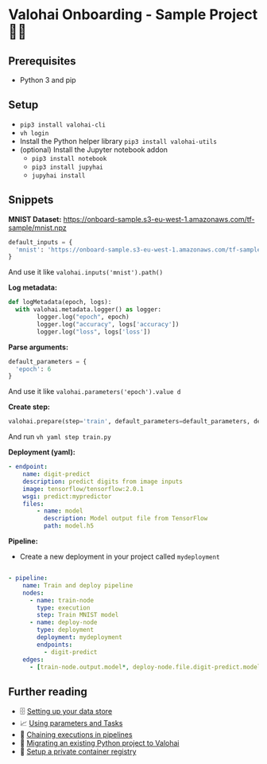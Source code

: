 # Valohai Onboarding - Sample Project :shark::rocket:

## Prerequisites
* Python 3 and pip

## Setup
* `pip3 install valohai-cli`
* `vh login`
* Install the Python helper library `pip3 install valohai-utils` 
* (optional) Install the Jupyter notebook addon
    * `pip3 install notebook`
    * `pip3 install jupyhai`
    * `jupyhai install`

## Snippets

**MNIST Dataset:** https://onboard-sample.s3-eu-west-1.amazonaws.com/tf-sample/mnist.npz
```python
default_inputs = {
  'mnist': 'https://onboard-sample.s3-eu-west-1.amazonaws.com/tf-sample/mnist.npz'
}
```

And use it like `valohai.inputs('mnist').path()`

**Log metadata:**
```python
def logMetadata(epoch, logs):
  with valohai.metadata.logger() as logger:
		logger.log("epoch", epoch)
		logger.log("accuracy", logs['accuracy'])
		logger.log("loss", logs['loss'])
```

**Parse arguments:**
```python
default_parameters = {
  'epoch': 6
}
```
And use it like `valohai.parameters('epoch').value d`

**Create step:**
```python
valohai.prepare(step='train', default_parameters=default_parameters, default_inputs=default_inputs)
```

And run `vh yaml step train.py`

**Deployment (yaml):**
```yaml
- endpoint:
    name: digit-predict
    description: predict digits from image inputs
    image: tensorflow/tensorflow:2.0.1
    wsgi: predict:mypredictor
    files:
        - name: model
          description: Model output file from TensorFlow
          path: model.h5
```

**Pipeline:**

* Create a new deployment in your project called `mydeployment`

```yaml

- pipeline:
    name: Train and deploy pipeline
    nodes:
      - name: train-node
        type: execution
        step: Train MNIST model
      - name: deploy-node
        type: deployment
        deployment: mydeployment
        endpoints:
          - digit-predict
    edges:
      - [train-node.output.model*, deploy-node.file.digit-predict.model]

```

## Further reading
* 🗄 [Setting up your data store](https://docs.valohai.com/tutorials/cloud-storage/)
* 📈 [Using parameters and Tasks](https://docs.valohai.com/tutorials/valohai/advanced/#use-tasks-for-hyperparameter-optimization)
* 🚰 [Chaining executions in pipelines](https://docs.valohai.com/tutorials/valohai/advanced/#create-a-sequence-of-operations-with-pipelines)
* 🐍 [Migrating an existing Python project to Valohai](https://docs.valohai.com/tutorials/migrating-existing-projects/)
* 🐳 [Setup a private container registry](https://docs.valohai.com/docker-images/#access-private-docker-repositories)
